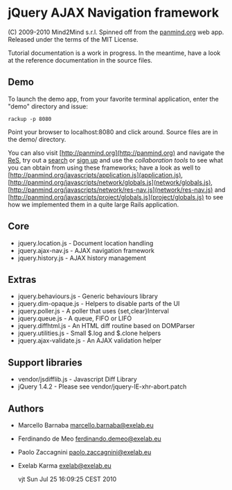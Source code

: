 jQuery AJAX Navigation framework
================================

(C) 2009-2010 Mind2Mind s.r.l.
Spinned off from the [panmind.org](http://panmind.org) web app.
Released under the terms of the MIT License.

Tutorial documentation is a work in progress. In the
meantime, have a look at the reference documentation
in the source files.

Demo
----

To launch the demo app, from your favorite terminal application,
enter the "demo" directory and issue:

    rackup -p 8080

Point your browser to localhost:8080 and click around. Source files
are in the demo/ directory.


You can also visit [http://panmind.org](http://panmind.org) and navigate
the [ReS](http://panmind.org/search/res), try out a [search](http://panmind.org/search)
or [sign up](http://panmind.org/signup) and use the *collaboration tools* to see what
you can obtain from using these frameworks; have a look as well to
[http://panmind.org/javascripts/application.js](application.js),
[http://panmind.org/javascripts/network/globals.js](network/globals.js),
[http://panmind.org/javascripts/network/res-nav.js](network/res-nav.js) and
[http://panmind.org/javascripts/project/globals.js](project/globals.js) to
see how we implemented them in a quite large Rails application.

Core
----

  * jquery.location.js      - Document location handling
  * jquery.ajax-nav.js      - AJAX navigation framework
  * jquery.history.js       - AJAX history management

Extras
------

  * jquery.behaviours.js    - Generic behaviours library
  * jquery.dim-opaque.js    - Helpers to disable parts of the UI
  * jquery.poller.js        - A poller that uses {set,clear}Interval
  * jquery.queue.js         - A queue, FIFO or LIFO
  * jquery.diffhtml.js      - An HTML diff routine based on DOMParser
  * jquery.utilities.js     - Small $.log and $.clone helpers
  * jquery.ajax-validate.js - An AJAX validation helper

Support libraries
-----------------

  * vendor/jsdifflib.js  - Javascript Diff Library
  * jQuery 1.4.2         - Please see vendor/jquery-IE-xhr-abort.patch

Authors
-------

  * Marcello Barnaba  <marcello.barnaba@exelab.eu>
  * Ferdinando de Meo <ferdinando.demeo@exelab.eu>
  * Paolo Zaccagnini  <paolo.zaccagnini@exelab.eu>
  * Exelab Karma      <exelab@exelab.eu>

    vjt  Sun Jul 25 16:09:25 CEST 2010

